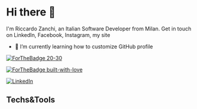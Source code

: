 # Hi there 👋

I'm Riccardo Zanchi, an Italian Software Developer from Milan. Get in touch on LinkedIn, Facebook, Instagram, my site

- 🌱 I’m currently learning how to customize GitHub profile

[![ForTheBadge 20-30](http://ForTheBadge.com/images/badges/ages-30-40.svg)](http://ForTheBadge.com)

[![ForTheBadge built-with-love](http://ForTheBadge.com/images/badges/built-with-love.svg)](https://GitHub.com/Naereen/)

[![LinkedIn][3.2]][3]


[3.2]: https://imgur.com/gallery/JSibq6F

[3]: https://linkeding.com

## Techs&Tools

<!--
**zankyr/zankyr** is a ✨ _special_ ✨ repository because its `README.md` (this file) appears on your GitHub profile.

Here are some ideas to get you started:

- 🔭 I’m currently working on ...
- 🌱 I’m currently learning ...
- 💬 Ask me about ...
- 📫 How to reach me: ...
- ⚡ Fun fact: ...
-->
